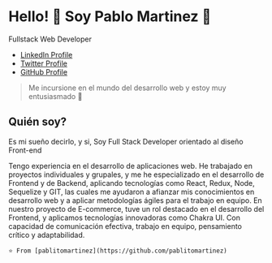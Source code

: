 # Hello! :wave: Soy Pablo Martinez 🌱   
Fullstack Web Developer	

* [LinkedIn Profile](https://www.linkedin.com/in/pablo-martinez-9b2991233/ "LinkedIn Profile")
* [Twitter Profile](https://twitter.com/pabloezze7 "Twitter Profile")
* [GitHub Profile](https://github.com/pablitomartinez "GitHub Profile")

> Me incursione en el mundo del desarrollo web y estoy muy entusiasmado 🚀

## Quién soy?

Es mi sueño decirlo, y si, Soy Full Stack Developer orientado al diseño Front-end

Tengo experiencia en el desarrollo de aplicaciones web. He trabajado en proyectos individuales y grupales, y me he especializado en el desarrollo de Frontend y de Backend, aplicando tecnologías como React, Redux, Node, Sequelize y GIT, las cuales me ayudaron a afianzar mis conocimientos en desarrollo web y a aplicar metodologías ágiles para el trabajo en equipo. En nuestro proyecto de E-commerce, tuve un rol destacado en el desarrollo del Frontend, y aplicamos tecnologías innovadoras como Chakra UI. Con capacidad de comunicación efectiva, trabajo en equipo, pensamiento crítico y adaptabilidad.





`⭐️ From [pablitomartinez](https://github.com/pablitomartinez)`

